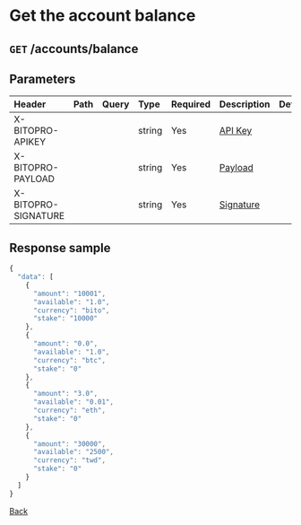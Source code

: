 # Get the account balance

## `GET` /accounts/balance

## Parameters

| Header | Path | Query | Type | Required | Description | Default | Range | Example |
| :--- | :--- | :--- | :--- | :--- | :--- | :--- | :--- | :--- |
| X-BITOPRO-APIKEY |  |  | string | Yes | [API Key]() |  |  |  |
| X-BITOPRO-PAYLOAD |  |  | string | Yes | [Payload]() |  |  |  |
| X-BITOPRO-SIGNATURE |  |  | string | Yes | [Signature]() |  |  |  |

## Response sample

```javascript
{
  "data": [
    {
      "amount": "10001",
      "available": "1.0",
      "currency": "bito",
      "stake": "10000"
    },
    {
      "amount": "0.0",
      "available": "1.0",
      "currency": "btc",
      "stake": "0"
    },
    {
      "amount": "3.0",
      "available": "0.01",
      "currency": "eth",
      "stake": "0"
    },
    {
      "amount": "30000",
      "available": "2500",
      "currency": "twd",
      "stake": "0"
    }
  ]
}
```

[Back](../rest.md)

